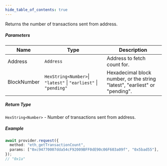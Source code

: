 ```yaml
---
hide_table_of_contents: true
---
```


<head>
  <meta
    name="description"
    content="Returns the number of transactions sent from address."
  />
</head>

<intro-end />

Returns the number of transactions sent from address.

##### Parameters

| Name        | Type                                                            | Description                                                                |
| ----------- | --------------------------------------------------------------- | -------------------------------------------------------------------------- |
| Address     | `Address`                                                       | Address to fetch count for.                                                |
| BlockNumber | `HexString<Number>`\| `"latest"` \| `"earliest"` \| `"pending"` | Hexadecimal block number, or the string "latest", "earliest" or "pending". |

##### Return Type

`HexString<Number>` - Number of transactions sent from address.

##### Example

```typescript title="TypeScript"
await provider.request({
  method: "eth_getTransactionCount",
  params: ["0xc94770007dda54cF92009BFF0dE90c06F603a09f", "0x5bad55"],
});
// "0x1a"
```
